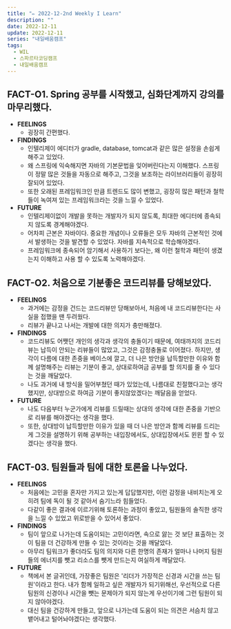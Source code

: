 ```yaml
---
title: "✏️ 2022-12-2nd Weekly I Learn"
description: ""
date: 2022-12-11
update: 2022-12-11
series: "내일배움캠프"
tags:
  - WIL
  - 스파르타코딩캠프
  - 내일배움캠프
---
```


## FACT-O1. Spring 공부를 시작했고, 심화단계까지 강의를 마무리했다.

- **FEELINGS**
  - 굉장히 간편했다.
- **FINDINGS**
  - 인텔리제이 에디터가 gradle, database, tomcat과 같은 많은 설정을 손쉽게 해주고 있었다.
  - 왜 스프링에 익숙해지면 자바의 기본문법을 잊어버린다는지 이해했다. 스프링이 정말 많은 것들을 자동으로 해주고, 그것을 보조하는 라이브러리들이 굉장히 잘되어 있었다.
  - 또한 오래된 프레임워크인 만큼 트렌드도 많이 변했고, 굉장히 많은 패턴과 철학들이 녹여져 있는 프레임워크라는 것을 느낄 수 있었다.
- **FUTURE**
  - 인텔리제이없이 개발을 못하는 개발자가 되지 않도록, 최대한 에디터에 종속되지 않도록 경계해야겠다.
  - 어차피 근본은 자바이다. 중요한 개념이나 오류들은 모두 자바의 근본적인 것에서 발생하는 것을 발견할 수 있었다. 자바를 지속적으로 학습해야겠다.
  - 프레임워크에 종속되어 암기해서 사용하기 보다는, 왜 이런 철학과 패턴이 생겼는지 이해하고 사용 할 수 있도록 노력해야겠다.

## FACT-O2. 처음으로 기분좋은 코드리뷰를 당해보았다.

- **FEELINGS**
  - 과거에는 감정을 건드는 코드리뷰만 당해보아서, 처음에 내 코드리뷰한다는 사실을 접했을 땐 두려웠다.
  - 리뷰가 끝나고 나서는 개발에 대한 의지가 충만해졌다.
- **FINDINGS**
  - 코드리뷰도 어쨋던 개인의 생각과 생각의 충돌이기 때문에, 여태까지의 코드리뷰는 납득이 안되는 리뷰들이 많았고, 그것은 감정충돌로 이어졌다. 하지만, 생각이 다름에 대한 존중을 베이스에 깔고, 더 나은 방안을 납득할만한 이유와 함께 설명해주는 리뷰는 기분이 좋고, 상대로하여금 공부를 할 의지를 줄 수 있다는 것을 깨달았다.
  - 나도 과거에 내 방식을 밀어부쳤던 때가 있었는데, 나름대로 친절했다고는 생각했지만, 상대방으로 하여금 기분이 좋지않았겠다는 깨달음을 얻었다.
- **FUTURE**
  - 나도 다음부터 누군가에게 리뷰를 드릴때는 상대의 생각에 대한 존중을 기반으로 리뷰를 해야겠다는 생각을 했다.
  - 또한, 상대방이 납득할만한 이유가 있을 때 더 나은 방안과 함께 리뷰를 드리는게 그것을 설명하기 위해 공부하는 내입장에서도, 상대입장에서도 윈윈 할 수 있겠다는 생각을 했다.

## FACT-03. 팀원들과 팀에 대한 토론을 나누었다.

- **FEELINGS**
  - 처음에는 고민을 혼자만 가지고 있는게 답답했지만, 이런 감정을 내비치는게 오히려 팀에 독이 될 것 같아서 숨기느라 힘들었다.
  - 다같이 좋은 결과에 이르기위해 토론하는 과정이 좋았고, 팀원들의 솔직한 생각을 느낄 수 있었고 위로받을 수 있어서 좋았다.
- **FINDINGS**
  - 팀이 앞으로 나가는데 도움이되는 고민이라면, 속으로 앓는 것 보단 표출하는 것이 팀을 더 건강하게 만들 수 있는 것이라는 것을 깨달았다.
  - 아무리 팀워크가 좋더라도 팀의 의지와 다른 한명의 존재가 얼마나 나머지 팀원들의 에너지를 뺏고 리소스를 뺏게 만드는지 여실하게 깨달았다.
- **FUTURE**
  - 책에서 본 글귀인데, 가장좋은 팀원은 '리더가 가장적은 신경과 시간을 쓰는 팀원'이라고 한다. 내가 함께 일하고 싶은 개발자가 되기위해선, 우선적으로 다른 팀원의 신경이나 시간을 뺏는 문제아가 되지 않는게 우선이기에 그런 팀원이 되지 않아야겠다.
  - 대신 팀을 건강하게 만들고, 앞으로 나가는데 도움이 되는 의견은 서슴치 않고 뱉어내고 털어놔야겠다는 생각했다.
